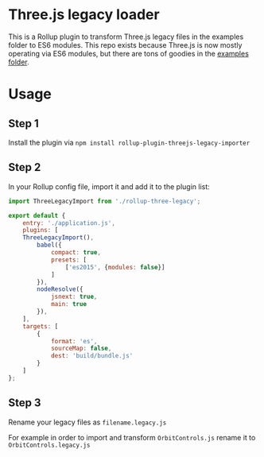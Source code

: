 # Three.js legacy loader

This is a Rollup plugin to transform Three.js legacy files in the examples folder to ES6 modules. This repo exists because Three.js is now mostly operating via ES6 modules, but there are tons of goodies in the [examples folder](https://github.com/mrdoob/three.js/tree/dev/examples/js). 

# Usage

## Step 1
Install the plugin via `npm install rollup-plugin-threejs-legacy-importer`

## Step 2
In your Rollup config file, import it and add it to the plugin list:

```javascript
import ThreeLegacyImport from './rollup-three-legacy';

export default {
    entry: './application.js',
    plugins: [
    ThreeLegacyImport(),
        babel({
            compact: true,
            presets: [
                ['es2015', {modules: false}]
            ]
        }),
        nodeResolve({
            jsnext: true,
            main: true
        }),
    ],
    targets: [
        {
            format: 'es',
            sourceMap: false,
            dest: 'build/bundle.js'
        }
    ]
};
```

## Step 3

Rename your legacy files as `filename.legacy.js`

For example in order to import and transform `OrbitControls.js` rename it to `OrbitControls.legacy.js`

